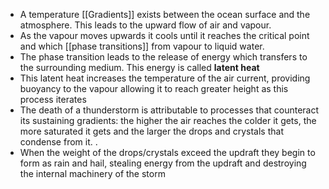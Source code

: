 - A temperature [[Gradients]] exists between the ocean surface and the atmosphere. This leads to the upward flow of air and vapour. 
- As the vapour moves upwards it cools until it reaches the critical point and which [[phase transitions]] from vapour to liquid water. 
- The phase transition leads to the release of energy which transfers to the surrounding medium. This energy is called **latent heat** 
- This latent heat increases the temperature of the air current, providing buoyancy to the vapour allowing it to reach greater height as this process iterates
- The death of a thunderstorm is attributable to processes that counteract its sustaining gradients: the higher the air reaches the colder it gets, the more saturated it gets and the larger the drops and crystals that condense from it. .
- When the weight of the drops/crystals exceed the updraft they begin to form as rain and hail, stealing energy from the updraft and destroying the internal machinery of the storm